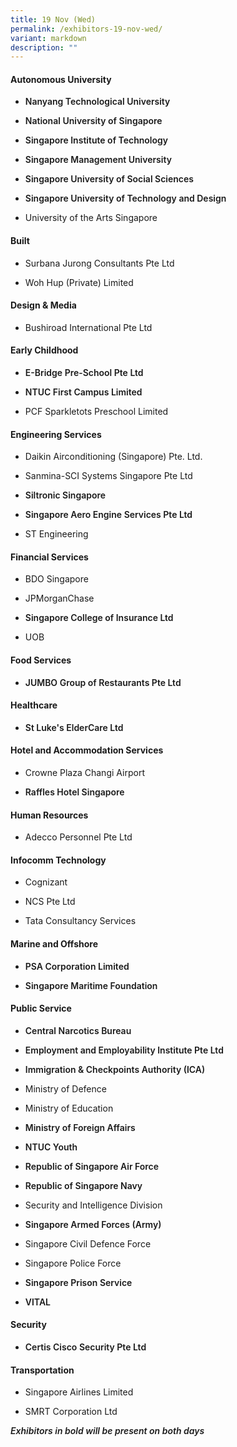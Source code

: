 ```yaml
---
title: 19 Nov (Wed)
permalink: /exhibitors-19-nov-wed/
variant: markdown
description: ""
---
```

<h4><strong>Autonomous University</strong></h4>
<ul data-tight="true" class="tight">
<li><p style="font-weight:600">Nanyang Technological University</p></li>
<li><p style="font-weight:600">National University of Singapore</p></li>
<li><p style="font-weight:600">Singapore Institute of Technology</p></li>
<li><p style="font-weight:600">Singapore Management University</p></li>
<li><p style="font-weight:600">Singapore University of Social Sciences</p></li>
<li><p style="font-weight:600">Singapore University of Technology and Design</p></li>
<li><p>University of the Arts Singapore</p></li>
</ul>

<h4><strong>Built</strong></h4>
<ul data-tight="true" class="tight">
<li><p>Surbana Jurong Consultants Pte Ltd</p></li>
<li><p>Woh Hup (Private) Limited</p></li>
</ul>

<h4><strong>Design &amp; Media</strong></h4>
<ul data-tight="true" class="tight">
<li><p>Bushiroad International Pte Ltd</p></li>
</ul>

<h4><strong>Early Childhood</strong></h4>
<ul data-tight="true" class="tight">
<li><p style="font-weight:600">E-Bridge Pre-School Pte Ltd</p></li>
<li><p style="font-weight:600">NTUC First Campus Limited</p></li>
<li><p>PCF Sparkletots Preschool Limited</p></li>
</ul>

<h4><strong>Engineering Services</strong></h4>
<ul data-tight="true" class="tight">
<li><p>Daikin Airconditioning (Singapore) Pte. Ltd.</p></li>
<li><p>Sanmina-SCI Systems Singapore Pte Ltd</p></li>
<li><p style="font-weight:600">Siltronic Singapore</p></li>
<li><p style="font-weight:600">Singapore Aero Engine Services Pte Ltd</p></li>
<li><p>ST Engineering</p></li>
</ul>

<h4><strong>Financial Services</strong></h4>
<ul data-tight="true" class="tight">
<li><p>BDO Singapore</p></li>
<li><p>JPMorganChase</p></li>
<li><p style="font-weight:600">Singapore College of Insurance Ltd</p></li>
<li><p>UOB</p></li>
</ul>

<h4><strong>Food Services</strong></h4>
<ul data-tight="true" class="tight">
<li><p style="font-weight:600">JUMBO Group of Restaurants Pte Ltd</p></li>
</ul>

<h4><strong>Healthcare</strong></h4>
<ul data-tight="true" class="tight">
<li><p style="font-weight:600">St Luke's ElderCare Ltd</p></li>
</ul>

<h4><strong>Hotel and Accommodation Services</strong></h4>
<ul data-tight="true" class="tight">
<li><p>Crowne Plaza Changi Airport</p></li>
<li><p style="font-weight:600">Raffles Hotel Singapore</p></li>
</ul>

<h4><strong>Human Resources</strong></h4>
<ul data-tight="true" class="tight">
<li><p>Adecco Personnel Pte Ltd</p></li>
</ul>

<h4><strong>Infocomm Technology</strong></h4>
<ul data-tight="true" class="tight">
<li><p>Cognizant</p></li>
<li><p>NCS Pte Ltd</p></li>
<li><p>Tata Consultancy Services</p></li>
</ul>

<h4><strong>Marine and Offshore</strong></h4>
<ul data-tight="true" class="tight">
<li><p style="font-weight:600">PSA Corporation Limited</p></li>
<li><p style="font-weight:600">Singapore Maritime Foundation</p></li>
</ul>

<h4><strong>Public Service</strong></h4>
<ul data-tight="true" class="tight">
<li><p style="font-weight:600">Central Narcotics Bureau</p></li>
<li><p style="font-weight:600">Employment and Employability Institute Pte Ltd</p></li>
<li><p style="font-weight:600">Immigration &amp; Checkpoints Authority (ICA)</p></li>
<li><p>Ministry of Defence</p></li>
<li><p>Ministry of Education</p></li>
<li><p style="font-weight:600">Ministry of Foreign Affairs</p></li>
<li><p style="font-weight:600">NTUC Youth</p></li>
<li><p style="font-weight:600">Republic of Singapore Air Force</p></li>
<li><p style="font-weight:600">Republic of Singapore Navy</p></li>
<li><p>Security and Intelligence Division</p></li>
<li><p style="font-weight:600">Singapore Armed Forces (Army)</p></li>
<li><p>Singapore Civil Defence Force</p></li>
<li><p>Singapore Police Force</p></li>
<li><p style="font-weight:600">Singapore Prison Service</p></li>
<li><p style="font-weight:600">VITAL</p></li>
</ul>

<h4><strong>Security</strong></h4>
<ul data-tight="true" class="tight">
<li><p style="font-weight:600">Certis Cisco Security Pte Ltd</p></li>
</ul>

<h4><strong>Transportation</strong></h4>
<ul data-tight="true" class="tight">
<li><p>Singapore Airlines Limited</p></li>
<li><p>SMRT Corporation Ltd</p></li>
</ul>
<p style="margin-bottom:-50px; font-style:italic; font-weight:600">Exhibitors in bold will be present on both days</p>
<style>
	.col.is-8.is-offset-2.print-content{
	width:75%;
	}
.col.is-1.has-float-btns.is-position-relative.is-hidden-touch
	{
	display:none;
	}
</style>